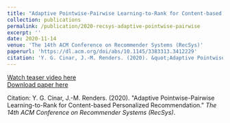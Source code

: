 ```yaml
---
title: "Adaptive Pointwise-Pairwise Learning-to-Rank for Content-based Personalized Recommendation"
collection: publications
permalink: /publication/2020-recsys-adaptive-pointwise-pairwise
excerpt: ''
date: 2020-11-14
venue: 'The 14th ACM Conference on Recommender Systems (RecSys)'
paperurl: 'https://dl.acm.org/doi/abs/10.1145/3383313.3412229'
citation: 'Y. G. Cinar, J.-M. Renders. (2020). &quot;Adaptive Pointwise-Pairwise Learning-to-Rank for Content-based Personalized Recommendation.&quot; <i>The 14th ACM Conference on Recommender Systems (RecSys)</i>.'
---
```

[Watch teaser video here](https://player.vimeo.com/video/456554316)  
[Download paper here](https://dl.acm.org/doi/pdf/10.1145/3383313.3412229)

Citation: Y. G. Cinar, J.-M. Renders. (2020). "Adaptive Pointwise-Pairwise Learning-to-Rank for Content-based Personalized Recommendation." <i>The 14th ACM Conference on Recommender Systems (RecSys)</i>.
